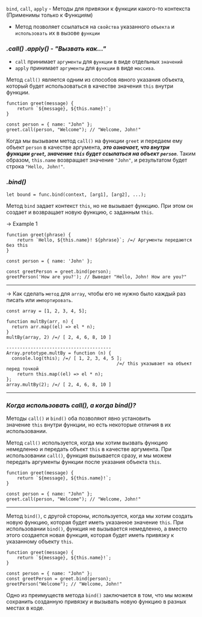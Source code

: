 `bind`, `call`, `apply` - Методы для привязки к функции какого-то контекста
(Применимы только к Функциям)

- Метод позволяет ссылаться на `свойства` указанного `объекта` и `использовать` их в вызове `функции`

### _.call() .apply() - "Вызвать как..."_

- `call` принимает `аргументы` для `функции` в виде отдельных `значений`
- `apply` принимает `аргументы` для `функции` в виде `массива`.

Метод `call()` является одним из способов явного указания объекта, который будет использоваться в качестве значения `this` внутри функции.

```
function greet(message) {
    return `${message}, ${this.name}!`;
}

const person = { name: "John" };
greet.call(person, "Welcome"); // "Welcome, John!"
```

Когда мы вызываем метод `call()` на функции `greet` и передаем ему объект `person` в качестве аргумента, **_это означает, что внутри функции `greet`, значение `this` будет ссылаться на объект `person`_**.
Таким образом, `this.name` возвращает значение `"John"`, и результатом будет строка `"Hello, John!"`.

### _.bind()_

```
let bound = func.bind(context, [arg1], [arg2], ...);
```

Метод `bind` задает контекст `this`, но не вызывает функцию.
При этом он создает и возвращает новую функцию, с заданным `this`.

-> Example 1

```
function greet(phrase) {
	return `Hello, ${this.name}! ${phrase}`; /=/ Аргументы передаются без this
}

const person = { name: 'John' };

const greetPerson = greet.bind(person);
greetPerson('How are you?'); // Выведет "Hello, John! How are you?"
```

---

-> Как сделать `метод` для `array`, чтобы его не нужно было каждый раз писать или `импортировать`.

```
const array = [1, 2, 3, 4, 5];

function multBy(arr, n) {
  return arr.map((el) => el * n);
}
multBy(array, 2) /=/ [ 2, 4, 6, 8, 10 ]

---------------------------------------
Array.prototype.multBy = function (n) {
  console.log(this); /=/ [ 1, 2, 3, 4, 5 ];
										 /=/ this указывает на объект перед точкой
	return this.map((el) => el * n);
};
array.multBy(2); /=/ [ 2, 4, 6, 8, 10 ]
```

---
### _Когда использовать call(), а когда bind()?_

Методы `call()` и `bind()` оба позволяют явно установить значение `this` внутри функции, но есть некоторые отличия в их использовании.

Метод `call()` используется, когда мы хотим вызвать функцию немедленно и передать объект `this` в качестве аргумента.
При использовании `call()`, функция вызывается сразу, и мы можем передать аргументы функции после указания объекта `this`.

```
function greet(message) {
    return `${message}, ${this.name}!`;
}

const person = { name: "John" };
greet.call(person, "Welcome"); // "Welcome, John!"
```

---

Метод `bind()`, с другой стороны, используется, когда мы хотим создать новую функцию, которая будет иметь указанное значение `this`.
При использовании `bind()`, функция не вызывается немедленно, а вместо этого создается новая функция, которая будет иметь привязку к указанному объекту `this`.

```
function greet(message) {
    return `${message}, ${this.name}!`;
}

const person = { name: "John" };
const greetPerson = greet.bind(person);
greetPerson("Welcome"); // "Welcome, John!"
```

Одно из преимуществ метода `bind()` заключается в том, что мы можем сохранить созданную привязку и вызывать новую функцию в разных местах в коде.
